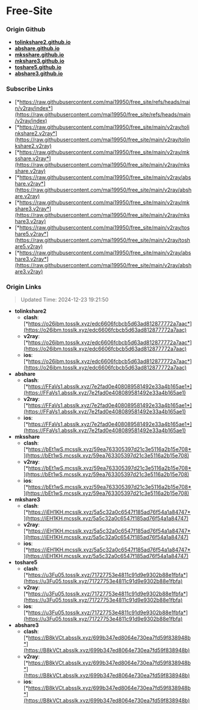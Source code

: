# Free-Site

### Origin Github

- [**tolinkshare2.github.io**](https://github.com/tolinkshare2/tolinkshare2.github.io)
- [**abshare.github.io**](https://github.com/abshare/abshare.github.io)
- [**mksshare.github.io**](https://github.com/mksshare/mksshare.github.io)
- [**mkshare3.github.io**](https://github.com/mkshare3/mkshare3.github.io)
- [**toshare5.github.io**](https://github.com/toshare5/toshare5.github.io)
- [**abshare3.github.io**](https://github.com/abshare3/abshare3.github.io)

### Subscribe Links

- [*https://raw.githubusercontent.com/mai19950/free_site/refs/heads/main/v2ray/index*](https://raw.githubusercontent.com/mai19950/free_site/refs/heads/main/v2ray/index)
- [*https://raw.githubusercontent.com/mai19950/free_site/main/v2ray/tolinkshare2.v2ray*](https://raw.githubusercontent.com/mai19950/free_site/main/v2ray/tolinkshare2.v2ray)
- [*https://raw.githubusercontent.com/mai19950/free_site/main/v2ray/mksshare.v2ray*](https://raw.githubusercontent.com/mai19950/free_site/main/v2ray/mksshare.v2ray)
- [*https://raw.githubusercontent.com/mai19950/free_site/main/v2ray/abshare.v2ray*](https://raw.githubusercontent.com/mai19950/free_site/main/v2ray/abshare.v2ray)
- [*https://raw.githubusercontent.com/mai19950/free_site/main/v2ray/mkshare3.v2ray*](https://raw.githubusercontent.com/mai19950/free_site/main/v2ray/mkshare3.v2ray)
- [*https://raw.githubusercontent.com/mai19950/free_site/main/v2ray/toshare5.v2ray*](https://raw.githubusercontent.com/mai19950/free_site/main/v2ray/toshare5.v2ray)
- [*https://raw.githubusercontent.com/mai19950/free_site/main/v2ray/abshare3.v2ray*](https://raw.githubusercontent.com/mai19950/free_site/main/v2ray/abshare3.v2ray)

### Origin Links

> Updated Time: 2024-12-23 19:21:50

- **tolinkshare2**
  - **clash**: [*https://o26ibm.tosslk.xyz/edc6606fcbcb5d63ad812877772a7aac*](https://o26ibm.tosslk.xyz/edc6606fcbcb5d63ad812877772a7aac)
  - **v2ray**: [*https://o26ibm.tosslk.xyz/edc6606fcbcb5d63ad812877772a7aac*](https://o26ibm.tosslk.xyz/edc6606fcbcb5d63ad812877772a7aac)
  - **ios**: [*https://o26ibm.tosslk.xyz/edc6606fcbcb5d63ad812877772a7aac*](https://o26ibm.tosslk.xyz/edc6606fcbcb5d63ad812877772a7aac)
- **abshare**
  - **clash**: [*https://FFaVs1.absslk.xyz/7e2fad0e408089581492e33a4b165ae1*](https://FFaVs1.absslk.xyz/7e2fad0e408089581492e33a4b165ae1)
  - **v2ray**: [*https://FFaVs1.absslk.xyz/7e2fad0e408089581492e33a4b165ae1*](https://FFaVs1.absslk.xyz/7e2fad0e408089581492e33a4b165ae1)
  - **ios**: [*https://FFaVs1.absslk.xyz/7e2fad0e408089581492e33a4b165ae1*](https://FFaVs1.absslk.xyz/7e2fad0e408089581492e33a4b165ae1)
- **mksshare**
  - **clash**: [*https://bEt1wS.mcsslk.xyz/59ea763305397d21c3e5116a2b15e708*](https://bEt1wS.mcsslk.xyz/59ea763305397d21c3e5116a2b15e708)
  - **v2ray**: [*https://bEt1wS.mcsslk.xyz/59ea763305397d21c3e5116a2b15e708*](https://bEt1wS.mcsslk.xyz/59ea763305397d21c3e5116a2b15e708)
  - **ios**: [*https://bEt1wS.mcsslk.xyz/59ea763305397d21c3e5116a2b15e708*](https://bEt1wS.mcsslk.xyz/59ea763305397d21c3e5116a2b15e708)
- **mkshare3**
  - **clash**: [*https://iEH1KH.mcsslk.xyz/5a5c32a0c6547f185ad76f54a1a84747*](https://iEH1KH.mcsslk.xyz/5a5c32a0c6547f185ad76f54a1a84747)
  - **v2ray**: [*https://iEH1KH.mcsslk.xyz/5a5c32a0c6547f185ad76f54a1a84747*](https://iEH1KH.mcsslk.xyz/5a5c32a0c6547f185ad76f54a1a84747)
  - **ios**: [*https://iEH1KH.mcsslk.xyz/5a5c32a0c6547f185ad76f54a1a84747*](https://iEH1KH.mcsslk.xyz/5a5c32a0c6547f185ad76f54a1a84747)
- **toshare5**
  - **clash**: [*https://u3Fu05.tosslk.xyz/71727753e4811c91d9e9302b88e1fbfa*](https://u3Fu05.tosslk.xyz/71727753e4811c91d9e9302b88e1fbfa)
  - **v2ray**: [*https://u3Fu05.tosslk.xyz/71727753e4811c91d9e9302b88e1fbfa*](https://u3Fu05.tosslk.xyz/71727753e4811c91d9e9302b88e1fbfa)
  - **ios**: [*https://u3Fu05.tosslk.xyz/71727753e4811c91d9e9302b88e1fbfa*](https://u3Fu05.tosslk.xyz/71727753e4811c91d9e9302b88e1fbfa)
- **abshare3**
  - **clash**: [*https://B8kVCt.absslk.xyz/699b347ed8064e730ea7fd59f838948b*](https://B8kVCt.absslk.xyz/699b347ed8064e730ea7fd59f838948b)
  - **v2ray**: [*https://B8kVCt.absslk.xyz/699b347ed8064e730ea7fd59f838948b*](https://B8kVCt.absslk.xyz/699b347ed8064e730ea7fd59f838948b)
  - **ios**: [*https://B8kVCt.absslk.xyz/699b347ed8064e730ea7fd59f838948b*](https://B8kVCt.absslk.xyz/699b347ed8064e730ea7fd59f838948b)
